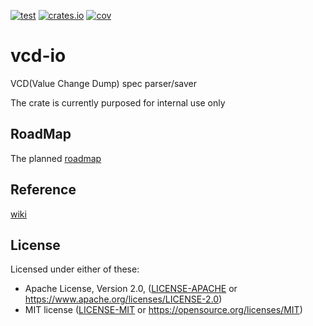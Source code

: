 [![test](https://github.com/erihsu/vcd-io/actions/workflows/automation.yml/badge.svg?branch=main)](https://github.com/erihsu/vcd-io/actions)
[![crates.io](https://img.shields.io/crates/v/vcd_io.svg)](https://crates.io/crates/vcd_io)
[![cov](https://erihsu.github.io/vcd-io/badges/coverage.svg)](https://github.com/erihsu/vcd-io/actions)


# vcd-io
VCD(Value Change Dump) spec parser/saver

The crate is currently purposed for internal use only

## RoadMap
The planned [roadmap](RoadMap.md)

## Reference
[wiki](https://handwiki.org/wiki/Value_change_dump)

## License

Licensed under either of these:

 * Apache License, Version 2.0, ([LICENSE-APACHE](LICENSE-APACHE) or
   https://www.apache.org/licenses/LICENSE-2.0)
 * MIT license ([LICENSE-MIT](LICENSE-MIT) or
   https://opensource.org/licenses/MIT)
